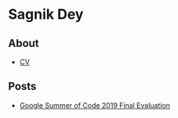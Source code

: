 # Sagnik Dey
## About
* [CV](170605_2.pdf)
## Posts
* [Google Summer of Code 2019 Final Evaluation](GSoC)
